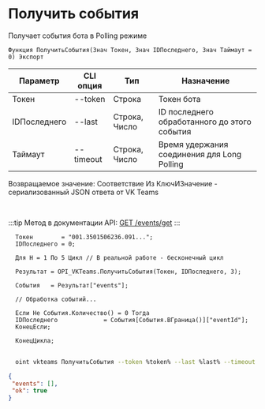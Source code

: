 ﻿---
sidebar_position: 2
---

# Получить события
 Получает события бота в Polling режиме



`Функция ПолучитьСобытия(Знач Токен, Знач IDПоследнего, Знач Таймаут = 0) Экспорт`

  | Параметр | CLI опция | Тип | Назначение |
  |-|-|-|-|
  | Токен | --token | Строка | Токен бота |
  | IDПоследнего | --last | Строка, Число | ID последнего обработанного до этого события |
  | Таймаут | --timeout | Строка, Число | Время удержания соединения для Long Polling |

  
  Возвращаемое значение:   Соответствие Из КлючИЗначение - сериализованный JSON ответа от VK Teams

<br/>

:::tip
Метод в документации API: [GET /events/get](https://teams.vk.com/botapi/#/events/get_events_get)
:::
<br/>


```bsl title="Пример кода"
  Токен        = "001.3501506236.091...";
  IDПоследнего = 0;
  
  Для Н = 1 По 5 Цикл // В реальной работе - бесконечный цикл
  
  Результат = OPI_VKTeams.ПолучитьСобытия(Токен, IDПоследнего, 3);
  
  События   = Результат["events"];
  
  // Обработка событий...
  
  Если Не События.Количество() = 0 Тогда
  IDПоследнего             = События[События.ВГраница()]["eventId"];
  КонецЕсли;
  
  КонецЦикла;
```
        


```sh title="Пример команды CLI"
    
  oint vkteams ПолучитьСобытия --token %token% --last %last% --timeout %timeout%

```

```json title="Результат"
{
 "events": [],
 "ok": true
}
```
